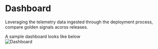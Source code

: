 # Dashboard  
Leveraging the telemetry data ingested through the deployment process, compare golden signals acorss releases.    

A sample dashboard looks like below  
![Dashboard](https://github.com/nikhilgoenkatech/Dynatrace_as_Orchestrator/blob/main/jenkins/stages/deploy/dashboard/GoldenSignals_across_releases.gif)
